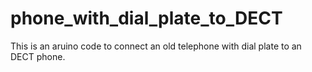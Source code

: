 # phone_with_dial_plate_to_DECT
This is an aruino code to connect an old telephone with dial plate to an DECT phone. 
